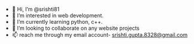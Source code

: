 - 👋 Hi, I’m @srishti81
- 👀 I’m interested in web development.
- 🌱 I’m currently learning python, c++.
- 💞️ I’m looking to collaborate on any website projects
- 📫 reach me through my email account- srishti.gupta.8328@gmail.com

<!---
srishti81/srishti81 is a ✨ special ✨ repository because its `README.md` (this file) appears on your GitHub profile.
You can click the Preview link to take a look at your changes.
--->
